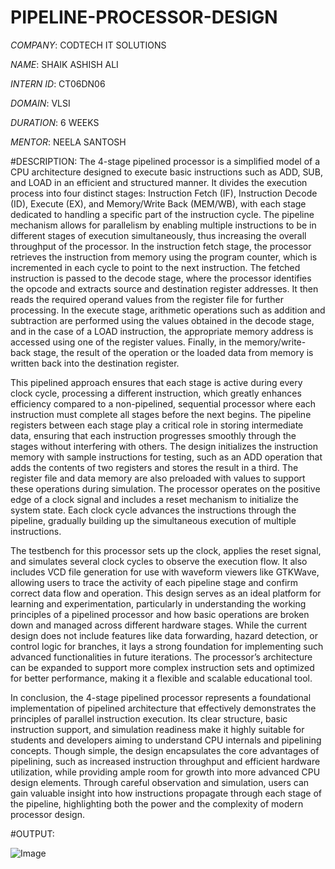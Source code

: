 # PIPELINE-PROCESSOR-DESIGN

*COMPANY*: CODTECH IT SOLUTIONS

*NAME*: SHAIK ASHISH ALI

*INTERN ID*: CT06DN06

*DOMAIN*: VLSI

*DURATION*: 6 WEEKS

*MENTOR*: NEELA SANTOSH

#DESCRIPTION:
The 4-stage pipelined processor is a simplified model of a CPU architecture designed to execute basic instructions such as ADD, SUB, and LOAD in an efficient and structured manner. It divides the execution process into four distinct stages: Instruction Fetch (IF), Instruction Decode (ID), Execute (EX), and Memory/Write Back (MEM/WB), with each stage dedicated to handling a specific part of the instruction cycle. The pipeline mechanism allows for parallelism by enabling multiple instructions to be in different stages of execution simultaneously, thus increasing the overall throughput of the processor. In the instruction fetch stage, the processor retrieves the instruction from memory using the program counter, which is incremented in each cycle to point to the next instruction. The fetched instruction is passed to the decode stage, where the processor identifies the opcode and extracts source and destination register addresses. It then reads the required operand values from the register file for further processing. In the execute stage, arithmetic operations such as addition and subtraction are performed using the values obtained in the decode stage, and in the case of a LOAD instruction, the appropriate memory address is accessed using one of the register values. Finally, in the memory/write-back stage, the result of the operation or the loaded data from memory is written back into the destination register.

This pipelined approach ensures that each stage is active during every clock cycle, processing a different instruction, which greatly enhances efficiency compared to a non-pipelined, sequential processor where each instruction must complete all stages before the next begins. The pipeline registers between each stage play a critical role in storing intermediate data, ensuring that each instruction progresses smoothly through the stages without interfering with others. The design initializes the instruction memory with sample instructions for testing, such as an ADD operation that adds the contents of two registers and stores the result in a third. The register file and data memory are also preloaded with values to support these operations during simulation. The processor operates on the positive edge of a clock signal and includes a reset mechanism to initialize the system state. Each clock cycle advances the instructions through the pipeline, gradually building up the simultaneous execution of multiple instructions.

The testbench for this processor sets up the clock, applies the reset signal, and simulates several clock cycles to observe the execution flow. It also includes VCD file generation for use with waveform viewers like GTKWave, allowing users to trace the activity of each pipeline stage and confirm correct data flow and operation. This design serves as an ideal platform for learning and experimentation, particularly in understanding the working principles of a pipelined processor and how basic operations are broken down and managed across different hardware stages. While the current design does not include features like data forwarding, hazard detection, or control logic for branches, it lays a strong foundation for implementing such advanced functionalities in future iterations. The processor’s architecture can be expanded to support more complex instruction sets and optimized for better performance, making it a flexible and scalable educational tool.

In conclusion, the 4-stage pipelined processor represents a foundational implementation of pipelined architecture that effectively demonstrates the principles of parallel instruction execution. Its clear structure, basic instruction support, and simulation readiness make it highly suitable for students and developers aiming to understand CPU internals and pipelining concepts. Though simple, the design encapsulates the core advantages of pipelining, such as increased instruction throughput and efficient hardware utilization, while providing ample room for growth into more advanced CPU design elements. Through careful observation and simulation, users can gain valuable insight into how instructions propagate through each stage of the pipeline, highlighting both the power and the complexity of modern processor design.

#OUTPUT:

![Image](https://github.com/user-attachments/assets/a18d6d0f-9b8b-4ee4-9d77-82793a71e2e5)
